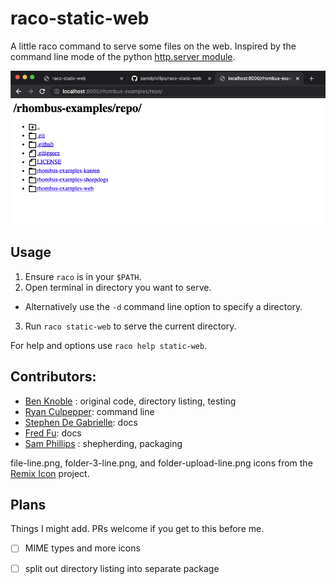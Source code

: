 # raco-static-web

A little raco command to serve some files on the web.  Inspired by the command
line mode of the python [http.server module](https://docs.python.org/3/library/http.server.html).

![screen shot](screenshot.png)

## Usage

1. Ensure `raco` is in your `$PATH`.
2. Open terminal in directory you want to serve.
  - Alternatively use the `-d` command line option to specify a directory.
3. Run `raco static-web` to serve the current directory.

For help and options use `raco help static-web`.

## Contributors:
 - [Ben Knoble](https://github.com/benknoble) : original code, directory listing, testing
 - [Ryan Culpepper](https://github.com/rmculpepper): command line
 - [Stephen De Gabrielle](https://github.com/spdegabrielle): docs
 - [Fred Fu](https://github.com/capfredf): docs
 - [Sam Phillips](https://github.com/samdphillips) : shepherding, packaging

file-line.png, folder-3-line.png, and folder-upload-line.png icons from the
[Remix Icon](https://github.com/Remix-Design/RemixIcon) project.

## Plans
Things I might add.  PRs welcome if you get to this before me.

 - [ ] MIME types and more icons
 - [ ] split out directory listing into separate package

